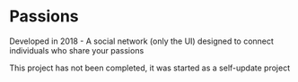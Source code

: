 # Passions
Developed in 2018 - A social network (only the UI) designed to connect individuals who share your passions

This project has not been completed, it was started as a self-update project
